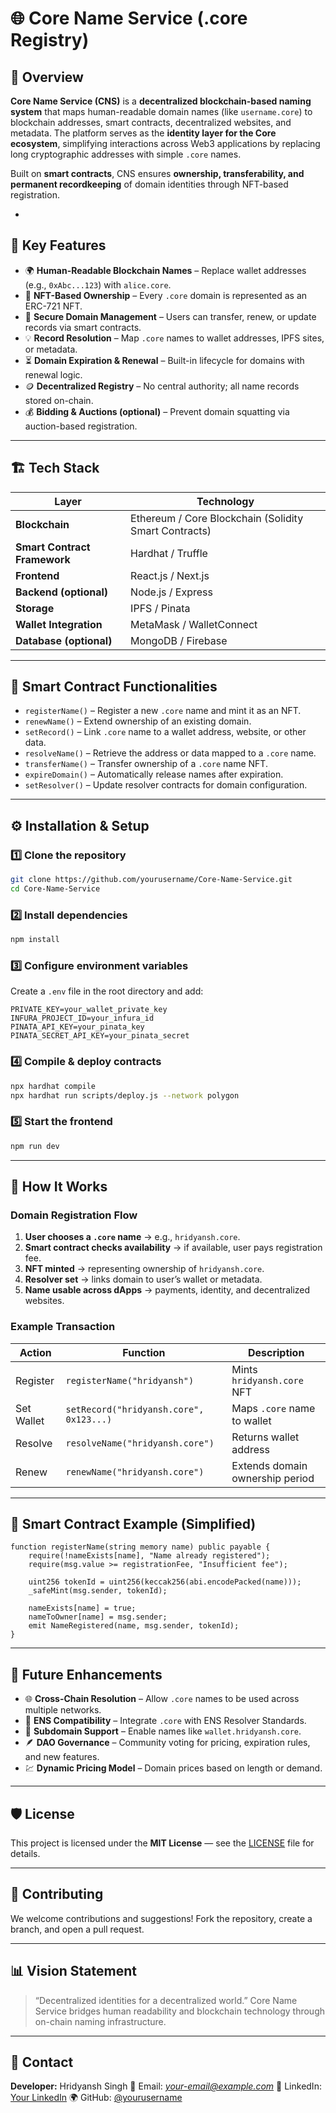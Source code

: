 # 🌐 Core Name Service (.core Registry)

## 🔎 Overview

**Core Name Service (CNS)** is a **decentralized blockchain-based naming system** that maps human-readable domain names (like `username.core`) to blockchain addresses, smart contracts, decentralized websites, and metadata.
The platform serves as the **identity layer for the Core ecosystem**, simplifying interactions across Web3 applications by replacing long cryptographic addresses with simple `.core` names.

Built on **smart contracts**, CNS ensures **ownership, transferability, and permanent recordkeeping** of domain identities through NFT-based registration.

-

## 🚀 Key Features

* 🌍 **Human-Readable Blockchain Names** – Replace wallet addresses (e.g., `0xAbc...123`) with `alice.core`.
* 🧾 **NFT-Based Ownership** – Every `.core` domain is represented as an ERC-721 NFT.
* 🔐 **Secure Domain Management** – Users can transfer, renew, or update records via smart contracts.
* 💡 **Record Resolution** – Map `.core` names to wallet addresses, IPFS sites, or metadata.
* ⏳ **Domain Expiration & Renewal** – Built-in lifecycle for domains with renewal logic.
* 🪙 **Decentralized Registry** – No central authority; all name records stored on-chain.
* 💰 **Bidding & Auctions (optional)** – Prevent domain squatting via auction-based registration.

---

## 🏗️ Tech Stack

| Layer                        | Technology                                            |
| ---------------------------- | ----------------------------------------------------- |
| **Blockchain**               | Ethereum / Core Blockchain (Solidity Smart Contracts) |
| **Smart Contract Framework** | Hardhat / Truffle                                     |
| **Frontend**                 | React.js / Next.js                                    |
| **Backend (optional)**       | Node.js / Express                                     |
| **Storage**                  | IPFS / Pinata                                         |
| **Wallet Integration**       | MetaMask / WalletConnect                              |
| **Database (optional)**      | MongoDB / Firebase                                    |

---

## 🧩 Smart Contract Functionalities

* `registerName()` – Register a new `.core` name and mint it as an NFT.
* `renewName()` – Extend ownership of an existing domain.
* `setRecord()` – Link `.core` name to a wallet address, website, or other data.
* `resolveName()` – Retrieve the address or data mapped to a `.core` name.
* `transferName()` – Transfer ownership of a `.core` name NFT.
* `expireDomain()` – Automatically release names after expiration.
* `setResolver()` – Update resolver contracts for domain configuration.

---

## ⚙️ Installation & Setup

### 1️⃣ Clone the repository

```bash
git clone https://github.com/yourusername/Core-Name-Service.git
cd Core-Name-Service
```

### 2️⃣ Install dependencies

```bash
npm install
```

### 3️⃣ Configure environment variables

Create a `.env` file in the root directory and add:

```
PRIVATE_KEY=your_wallet_private_key
INFURA_PROJECT_ID=your_infura_id
PINATA_API_KEY=your_pinata_key
PINATA_SECRET_API_KEY=your_pinata_secret
```

### 4️⃣ Compile & deploy contracts

```bash
npx hardhat compile
npx hardhat run scripts/deploy.js --network polygon
```

### 5️⃣ Start the frontend

```bash
npm run dev
```

---

## 🧠 How It Works

### Domain Registration Flow

1. **User chooses a `.core` name** → e.g., `hridyansh.core`.
2. **Smart contract checks availability** → if available, user pays registration fee.
3. **NFT minted** → representing ownership of `hridyansh.core`.
4. **Resolver set** → links domain to user’s wallet or metadata.
5. **Name usable across dApps** → payments, identity, and decentralized websites.

### Example Transaction

| Action     | Function                                | Description                     |
| ---------- | --------------------------------------- | ------------------------------- |
| Register   | `registerName("hridyansh")`             | Mints `hridyansh.core` NFT      |
| Set Wallet | `setRecord("hridyansh.core", 0x123...)` | Maps `.core` name to wallet     |
| Resolve    | `resolveName("hridyansh.core")`         | Returns wallet address          |
| Renew      | `renewName("hridyansh.core")`           | Extends domain ownership period |

---

## 🧩 Smart Contract Example (Simplified)

```solidity
function registerName(string memory name) public payable {
    require(!nameExists[name], "Name already registered");
    require(msg.value >= registrationFee, "Insufficient fee");

    uint256 tokenId = uint256(keccak256(abi.encodePacked(name)));
    _safeMint(msg.sender, tokenId);

    nameExists[name] = true;
    nameToOwner[name] = msg.sender;
    emit NameRegistered(name, msg.sender, tokenId);
}
```

---

## 🔮 Future Enhancements

* 🌐 **Cross-Chain Resolution** – Allow `.core` names to be used across multiple networks.
* 🧠 **ENS Compatibility** – Integrate `.core` with ENS Resolver Standards.
* 🔑 **Subdomain Support** – Enable names like `wallet.hridyansh.core`.
* 🪶 **DAO Governance** – Community voting for pricing, expiration rules, and new features.
* 💹 **Dynamic Pricing Model** – Domain prices based on length or demand.

---

## 🛡️ License

This project is licensed under the **MIT License** — see the [LICENSE](./LICENSE) file for details.

---

## 🤝 Contributing

We welcome contributions and suggestions!
Fork the repository, create a branch, and open a pull request.

---

## 📊 Vision Statement

> “Decentralized identities for a decentralized world.”
> Core Name Service bridges human readability and blockchain technology through on-chain naming infrastructure.

---

## 💬 Contact

**Developer:** Hridyansh Singh
📧 Email: *[your-email@example.com](mailto:your-email@example.com)*
🔗 LinkedIn: [Your LinkedIn](https://linkedin.com/in/yourprofile)
🌍 GitHub: [@yourusername](https://github.com/yourusername)

